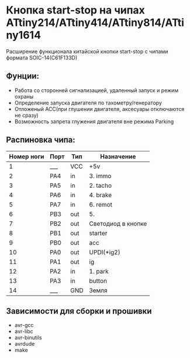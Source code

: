# Кнопка start-stop на чипах ATtiny214/ATtiny414/ATtiny814/ATtiny1614
Расширение функционала китайской кнопки start-stop с чипами формата SOIC-14(C61F133D)
## Фунции:
* Работа со сторонней сигнализацией, удаленный запуск и режим охраны
* Определение запуска двигателя по тахометру/генератору
* Отложеный ACC(при глушении двигателя, аксесуары отключаются не сразу)
* Возможность запрета глужения двигателя вне режима Parking

## Распиновка чипа:
| Номер ноги | Порт | Тип | Назначение         |
| ---------- | ---- | --- | ------------------ |
| 1          | ___  | VCC | +5v                |
| 2          | PA4  | in  | 3. immo            |
| 3          | PA5  | in  | 2. tacho           |
| 4          | PA6  | in  | 4. brake           |
| 5          | PA7  | in  | 6. remot           |
| 6          | PB3  | out | 5.                 |
| 7          | PB2  | out | Cветодиод в кнопке |
| 8          | PB1  | out | starter            |
| 9          | PB0  | out | acc                |
| 10         | PA0  | out | UPDI(*ig2)         |
| 11         | PA1  | out | ig                 |
| 12         | PA2  | in  | 1. park            |
| 13         | PA3  | in  | button             |
| 14         | ___  | GND | Зeмля              |

## Зависимости для сборки и прошивки
* avr-gcc
* avr-libc
* avr-binutils
* avrdude
* make